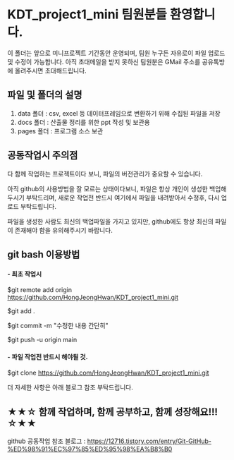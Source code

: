 # KDT_project1_mini 팀원분들 환영합니다.
이 폴더는 앞으로 미니프로젝트 기간동안 운영되며, 팀원 누구든 자유로이 파일 업로드 및 수정이 가능합니다.
아직 초대메일을 받지 못하신 팀원분은 GMail 주소를 공유톡방에 올려주시면 초대해드립니다.

## 파일 및 폴더의 설명
1. data 폴더 : csv, excel 등 데이터프레임으로 변환하기 위해 수집된 파일을 저장
2. docs 폴더 : 산출물 정리를 위한 ppt 작성 및 보관용
3. pages 폴더 : 프로그램 소스 보관
   
## 공동작업시 주의점
다 함께 작업하는 프로젝트이다 보니, 파일의 버전관리가 중요할 수 있습니다.

아직 github의 사용방법을 잘 모르는 상태이다보니, 파일은 항상 개인이 생성한 백업해 두시기 부탁드리며, 새로운 작업전 반드시 여기에서 파일을 내려받아서 수정후, 다시 업로드 부탁드립니다.

파일을 생성한 사람도 최신의 백업파일을 가지고 있지만, github에도 항상 최신의 파일이 존재해야 함을 유의해주시기 바랍니다.

## git bash 이용방법
#### - 최초 작업시
$git remote add origin https://github.com/HongJeongHwan/KDT_project1_mini.git

$git add . 

$git commit -m "수정한 내용 간단히" 

$git push -u origin main


#### - 파일 작업전 반드시 해야될 것.
$git clone https://github.com/HongJeongHwan/KDT_project1_mini.git


더 자세한 사항은 아래 블로그 참조 부탁드립니다.

## ★★☆ 함께 작업하며, 함께 공부하고, 함께 성장해요!!! ☆★★

github 공동작업 참조 블로그 : https://12716.tistory.com/entry/Git-GitHub-%ED%98%91%EC%97%85%ED%95%98%EA%B8%B0
